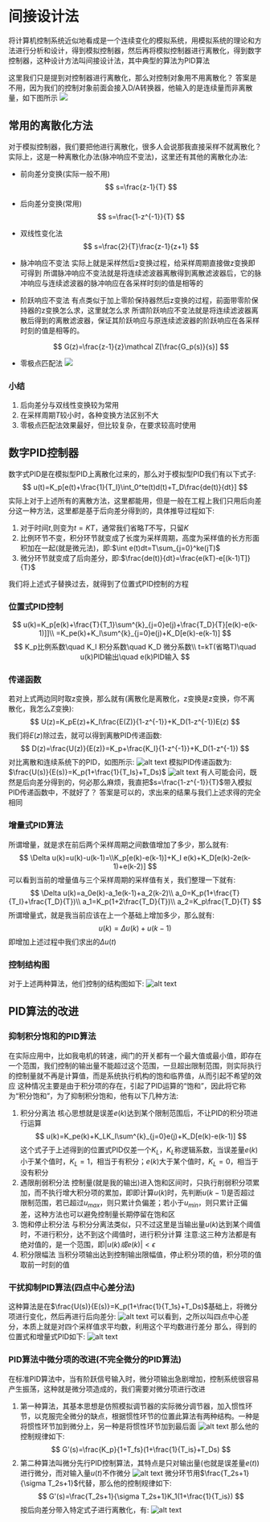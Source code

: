 # 间接设计法
将计算机控制系统近似地看成是一个连续变化的模拟系统，用模拟系统的理论和方法进行分析和设计，得到模拟控制器，然后再将模拟控制器进行离散化，得到数字控制器，这种设计方法叫间接设计法，其中典型的算法为PID算法

这里我们只是提到对控制器进行离散化，那么对控制对象用不用离散化？
答案是不用，因为我们的控制对象前面会接入D/A转换器，他输入的是连续量而非离散量，如下图所示
![](img/5_5.png)
## 常用的离散化方法
对于模拟控制器，我们要把他进行离散化，很多人会说那我直接采样不就离散化？实际上，这是一种离散化办法(脉冲响应不变法)，这里还有其他的离散化办法:
* 前向差分变换(实际一般不用)
  $$
    s=\frac{z-1}{T}
  $$
* 后向差分变换(常用)
  $$
    s=\frac{1-z^{-1}}{T}
  $$
* 双线性变化法
  $$
    s=\frac{2}{T}\frac{z-1}{z+1}
  $$
* 脉冲响应不变法
  实际上就是采样然后z变换过程，给采样周期直接做z变换即可得到
  所谓脉冲响应不变法就是将连续滤波器离散得到离散滤波器后，它的脉冲响应与连续滤波器的脉冲响应在各采样时刻的值是相等的
* 阶跃响应不变法
  有点类似于加上零阶保持器然后z变换的过程，前面带零阶保持器的z变换怎么求，这里就怎么求
  所谓阶跃响应不变法就是将连续滤波器离散后得到的离散滤波器，保证其阶跃响应与原连续滤波器的阶跃响应在各采样时刻的值是相等的。
  
    $$
    G(z)=\frac{z-1}{z}\mathcal Z[\frac{G_p(s)}{s}]
    $$
* 零极点匹配法
  ![](img/5_1.png)

### 小结
1. 后向差分与双线性变换较为常用
2. 在采样周期$T$较小时，各种变换方法区别不大
3. 零极点匹配法效果最好，但比较复杂，在要求较高时使用
## 数字PID控制器
数字式PID是在模拟型PID上离散化过来的，那么对于模拟型PID我们有以下式子:
$$
u(t)=K_p[e(t)+\frac{1}{T_I}\int_0^te(t)d(t)+T_D\frac{de(t)}{dt}]
$$
实际上对于上述所有的离散方法，这里都能用，但是一般在工程上我们只用后向差分这一种方法，这里都是基于后向差分得到的，具体推导过程如下:
1. 对于时间$t$,则变为$t=KT$，通常我们省略$T$不写，只留$K$
2. 比例环节不变，积分环节就变成了长度为采样周期，高度为采样值的长方形面积加在一起(就是微元法)，即:$\int e(t)dt=T\sum_{j=0}^ke(jT)$
3. 微分环节就变成了后向差分，即:$\frac{de(t)}{dt}=\frac{e(kT)-e[(k-1)T]}{T}$

我们将上述式子替换过去，就得到了位置式PID控制的方程
### 位置式PID控制
$$
u(k)=K_p[e(k)+\frac{T}{T_1}\sum^{k}_{j=0}e(j)+\frac{T_D}{T}[e(k)-e(k-1)]]\\
=K_pe(k)+K_I\sum^{k}_{j=0}e(j)+K_D[e(k)-e(k-1)]
$$
$$
K_p比例系数\quad K_I 积分系数\quad K_D 微分系数\\
t=kT(省略T)\quad u(k)PID输出\quad e(k)PID输入
$$
### 传递函数
若对上式两边同时取z变换，那么就有(离散化是离散化，z变换是z变换，你不离散化，我怎么Z变换):
$$
U(z)=K_pE(z)+K_I\frac{E(Z)}{1-z^{-1}}+K_D(1-z^{-1})E(z)
$$
我们将$E(z)$除过去，就可以得到离散PID传递函数:
$$
D(z)=\frac{U(z)}{E(z)}=K_p+\frac{K_I}{1-z^{-1}}+K_D(1-z^{-1})
$$
对比离散和连续系统下的PID，如图所示:
![alt text](img/5_2.png)
模拟PID传递函数为:
$\frac{U(s)}{E(s)}=K_p(1+\frac{1}{T_Is}+T_Ds)$
![alt text](img/5_3.png)
有人可能会问，既然是后向差分得到的，何必那么麻烦，我直把$s=\frac{1-z^{-1}}{T}$带入模拟PID传递函数中，不就好了？
答案是可以的，求出来的结果与我们上述求得的完全相同
### 增量式PID算法
所谓增量，就是求在前后两个采样周期之间数值增加了多少，那么就有:
$$
\Delta u(k)=u(k)-u(k-1)=\\K_p[e(k)-e(k-1)]+K_I
e(k)+K_D[e(k)-2e(k-1)+e(k-2)]
$$
可以看到当前的增量值与三个采样周期的采样值有关，我们整理一下就有:
$$
\Delta u(k)=a_0e(k)-a_1e(k-1)+a_2(k-2)\\
a_0=K_p(1+\frac{T}{T_I}+\frac{T_D}{T})\\
a_1=K_p(1+2\frac{T_D}{T})\\
a_2=K_p\frac{T_D}{T}
$$
所谓增量式，就是我当前应该在上一个基础上增加多少，那么就有:
$$
u(k)=\Delta u(k)+u(k-1)
$$
即增加上述过程中我们求出的$\Delta u(t)$
### 控制结构图
对于上述两种算法，他们控制的结构图如下:
![alt text](img/5_4.png)

## PID算法的改进
### 抑制积分饱和的PID算法
在实际应用中，比如我电机的转速，阀门的开关都有一个最大值或最小值，即存在一个范围，我们控制的输出量不能超过这个范围，一旦超出限制范围，则实际执行的控制量就不再是计算值，而是系统执行机构的饱和临界值，从而引起不希望的效应
这种情况主要是由于积分项的存在，引起了PID运算的“饱和”，因此将它称为“积分饱和”，为了抑制积分饱和，他有以下几种方法:
1. 积分分离法
核心思想就是误差$e(k)$达到某个限制范围后，不让PID的积分项进行运算
$$
u(k)=K_pe(k)+K_LK_I\sum^{k}_{j=0}e(j)+K_D[e(k)-e(k-1)]
$$
这个式子于上述得到的位置式PID仅差一个$K_L$，$K_L$称逻辑系数，当误差量$e(k)$小于某个值时，$K_L=1$，相当于有积分；$e(k)$大于某个值时，$K_L=0$，相当于没有积分
2. 遇限削弱积分法
控制量(就是我的输出)进入饱和区间时，只执行削弱积分项累加，而不执行增大积分项的累加，即即计算$u(k)$时，先判断$u(k-1)$是否超过限制范围，若已超过$u_{max}$，则只累计负偏差；若小于$u_{min}$，则只累计正偏差，这种方法也可以避免控制量长期停留在饱和区
3. 饱和停止积分法
与积分分离法类似，只不过这里是当输出量$u(k)$达到某个阈值时，不进行积分，达不到这个阈值时，进行积分计算
注意:这三种方法都是有绝对值的，是一个范围，即$|u(k)或e(k)|<\epsilon$
4. 积分限幅法
当积分项输出达到控制输出限幅值，停止积分项的值，积分项的值取前一时刻的值
### 干扰抑制PID算法(四点中心差分法)
这种算法是在$\frac{U(s)}{E(s)}=K_p(1+\frac{1}{T_1s}+T_Ds)$基础上，将微分项进行变化，然后再进行后向差分:
![alt text](img/5_6.png)
可以看到，之所以叫四点中心差分，本质上就是对四个采样值求平均数，利用这个平均数进行差分
那么，得到的位置式和增量式PID如下:
![alt text](img/5_7.png)
### PID算法中微分项的改进(不完全微分的PID算法)
在标准PID算法中，当有阶跃信号输入时，微分项输出急剧增加，控制系统很容易产生振荡，这种就是微分项造成的，我们需要对微分项进行改进
1. 第一种算法，其基本思想是仿照模拟调节器的实际微分调节器，加入惯性环节，以克服完全微分的缺点，根据惯性环节的位置此算法有两种结构。一种是将惯性环节加到微分上，另一种是将惯性环节加到最后面 
![alt text](img/5_8.png)
那么他的控制规律如下:
$$
G'(s)=\frac{K_p}{1+T_fs}(1+\frac{1}{T_is}+T_Ds)
$$
2. 第二种算法叫微分先行PID控制算法，其特点是只对输出量(也就是误差量$e(t)$)进行微分，而对输入量$u(t)$不作微分
![alt text](img/5_9.png)
微分环节用$\frac{T_2s+1}{\sigma T_2s+1}$代替，那么他的控制规律如下:
$$
G'(s)=\frac{T_2s+1}{\sigma T_2s+1}K_1(1+\frac{1}{T_is})
$$
按后向差分带入特定式子进行离散化，有:
![alt text](img/5_10.png)